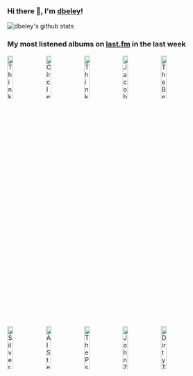 ### Hi there 👋, I'm [dbeley](https://dbeley.ovh/en)!

![dbeley's github stats](https://github-readme-stats.vercel.app/api?username=dbeley)

### My most listened albums on [last.fm](https://www.last.fm/user/d_beley) in the last week

[<img src='https://lastfm.freetls.fastly.net/i/u/300x300/3ce491e574772f1fe97a004f971175a4.jpg' width='16%' height='16%' alt='Thinking Fellers Union Local 282 - Strangers From the Universe'>](https://www.last.fm/music/thinking%2bfellers%2bunion%2blocal%2b282/strangers%2bfrom%2bthe%2buniverse)&nbsp;
[<img src='https://lastfm.freetls.fastly.net/i/u/300x300/4514f268974a43a7a1e7db12fe0b291e.png' width='16%' height='16%' alt='Circle Jerks - Group Sex'>](https://www.last.fm/music/circle%2bjerks/group%2bsex)&nbsp;
[<img src='https://lastfm.freetls.fastly.net/i/u/300x300/020a215399f01d733977aae544f1c6a6.jpg' width='16%' height='16%' alt='Thinking Fellers Union Local 282 - I Hope It Lands'>](https://www.last.fm/music/thinking%2bfellers%2bunion%2blocal%2b282/i%2bhope%2bit%2blands)&nbsp;
[<img src='https://lastfm.freetls.fastly.net/i/u/300x300/9edb624e62c14c16ccbbe6950e8e555d.jpg' width='16%' height='16%' alt='Jacob Karlzon 3 - Shine'>](https://www.last.fm/music/jacob%2bkarlzon%2b3/shine)&nbsp;
[<img src='https://lastfm.freetls.fastly.net/i/u/300x300/0da22353be514869a1787ac1443c4f26.png' width='16%' height='16%' alt='The Beach Boys - Little Deuce Coupe'>](https://www.last.fm/music/the%2bbeach%2bboys/little%2bdeuce%2bcoupe)&nbsp;
<br>
[<img src='https://lastfm.freetls.fastly.net/i/u/300x300/cd8e8497e6fc4180c1f16467fa2aeb2f.png' width='16%' height='16%' alt='Silver Jews - Lookout Mountain, Lookout Sea'>](https://www.last.fm/music/silver%2bjews/lookout%2bmountain%252c%2blookout%2bsea)&nbsp;
[<img src='https://lastfm.freetls.fastly.net/i/u/300x300/70befedc66a64c4787868a9fca685df1.png' width='16%' height='16%' alt='Al Stewart - Year Of The Cat'>](https://www.last.fm/music/al%2bstewart/year%2bof%2bthe%2bcat)&nbsp;
[<img src='https://lastfm.freetls.fastly.net/i/u/300x300/d6bda4123153387b2434a98ebc8de47d.jpg' width='16%' height='16%' alt='The Psychedelic Furs - Talk Talk Talk'>](https://www.last.fm/music/the%2bpsychedelic%2bfurs/talk%2btalk%2btalk)&nbsp;
[<img src='https://lastfm.freetls.fastly.net/i/u/300x300/7761a12263cc4f48aa979c2ab8330252.gif' width='16%' height='16%' alt='John Zorn - The Dreamers'>](https://www.last.fm/music/john%2bzorn/the%2bdreamers)&nbsp;
[<img src='https://lastfm.freetls.fastly.net/i/u/300x300/ae64dd3d532b48cbb4648360a5672fc3.png' width='16%' height='16%' alt='Dirty Three - Ocean Songs'>](https://www.last.fm/music/dirty%2bthree/ocean%2bsongs)&nbsp;
<br>
